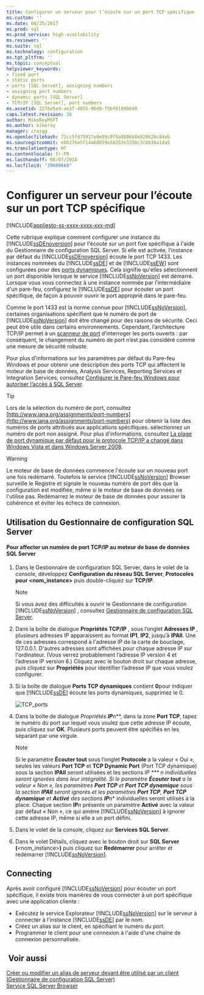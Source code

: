 ```yaml
---
title: Configurer un serveur pour l’écoute sur un port TCP spécifique | Microsoft Docs
ms.custom: ''
ms.date: 04/25/2017
ms.prod: sql
ms.prod_service: high-availability
ms.reviewer: ''
ms.suite: sql
ms.technology: configuration
ms.tgt_pltfrm: ''
ms.topic: conceptual
helpviewer_keywords:
- fixed port
- static ports
- ports [SQL Server], assigning numbers
- assigning port numbers
- dynamic ports [SQL Server]
- TCP/IP [SQL Server], port numbers
ms.assetid: 2276a5ed-ae3f-4855-96d8-f5bf01890640
caps.latest.revision: 36
author: MikeRayMSFT
ms.author: mikeray
manager: craigg
ms.openlocfilehash: 71cc5f675917e0e99c9f5a9806b8e928626c84eb
ms.sourcegitcommit: ebb276e5f14a60059e58257e3350c3cbb30a1da5
ms.translationtype: HT
ms.contentlocale: fr-FR
ms.lasthandoff: 08/07/2018
ms.locfileid: "39609668"
---
```

# <a name="configure-a-server-to-listen-on-a-specific-tcp-port"></a>Configurer un serveur pour l’écoute sur un port TCP spécifique
[!INCLUDE[appliesto-ss-xxxx-xxxx-xxx-md](../../includes/appliesto-ss-xxxx-xxxx-xxx-md.md)]

  Cette rubrique explique comment configurer une instance du [!INCLUDE[ssDEnoversion](../../includes/ssdenoversion-md.md)] pour l'écoute sur un port fixe spécifique à l'aide du Gestionnaire de configuration SQL Server. Si elle est activée, l’instance par défaut du [!INCLUDE[ssDEnoversion](../../includes/ssdenoversion-md.md)] écoute le port TCP 1433. Les instances nommées du [!INCLUDE[ssDE](../../includes/ssde-md.md)] et de [!INCLUDE[ssEW](../../includes/ssew-md.md)] sont configurées pour des [ports dynamiques](https://msdn.microsoft.com/library/dd981060). Cela signifie qu'elles sélectionnent un port disponible lorsque le service [!INCLUDE[ssNoVersion](../../includes/ssnoversion-md.md)] est démarré. Lorsque vous vous connectez à une instance nommée par l'intermédiaire d'un pare-feu, configurez le [!INCLUDE[ssDE](../../includes/ssde-md.md)] pour écouter un port spécifique, de façon à pouvoir ouvrir le port approprié dans le pare-feu.  

Comme le port 1433 est la norme connue pour [!INCLUDE[ssNoVersion](../../includes/ssnoversion-md.md)], certaines organisations spécifient que le numéro de port de [!INCLUDE[ssNoVersion](../../includes/ssnoversion-md.md)] doit être changé pour des raisons de sécurité. Ceci peut être utile dans certains environnements. Cependant, l’architecture TCP/IP permet à un [scanneur de port](https://wikipedia.org/wiki/Port_scanner) d’interroger les ports ouverts : par conséquent, le changement du numéro de port n’est pas considéré comme une mesure de sécurité robuste.

 Pour plus d’informations sur les paramètres par défaut du Pare-feu Windows et pour obtenir une description des ports TCP qui affectent le moteur de base de données, Analysis Services, Reporting Services et Integration Services, consultez [Configurer le Pare-feu Windows pour autoriser l’accès à SQL Server](../../sql-server/install/configure-the-windows-firewall-to-allow-sql-server-access.md).  
  
> [!TIP]  
>  Lors de la sélection du numéro de port, consultez [http://www.iana.org/assignments/port-numbers](http://www.iana.org/assignments/port-numbers) pour obtenir la liste des numéros de ports attribués aux applications spécifiques. sélectionnez un numéro de port non assigné. Pour plus d’informations, consultez [La plage de port dynamique par défaut pour le protocole TCP/IP a changé dans Windows Vista et dans Windows Server 2008](http://support.microsoft.com/kb/929851).  
  
> [!WARNING]  
>  Le moteur de base de données commence l'écoute sur un nouveau port une fois redémarré. Toutefois le service [!INCLUDE[ssNoVersion](../../includes/ssnoversion-md.md)] Browser surveille le Registre et signale le nouveau numéro de port dès que la configuration est modifiée, même si le moteur de base de données ne l'utilise pas. Redémarrez le moteur de base de données pour assurer la cohérence et éviter les échecs de connexion.  
  
  
##  <a name="SSMSProcedure"></a> Utilisation du Gestionnaire de configuration SQL Server  
  
#### <a name="to-assign-a-tcpip-port-number-to-the-sql-server-database-engine"></a>Pour affecter un numéro de port TCP/IP au moteur de base de données SQL Server  
  
1.  Dans le Gestionnaire de configuration SQL Server, dans le volet de la console, développez **Configuration du réseau SQL Server**, **Protocoles pour \<nom_instance>** puis double-cliquez sur **TCP/IP**.  
  
    > [!NOTE]  
    >  Si vous avez des difficultés à ouvrir le Gestionnaire de configuration [!INCLUDE[ssNoVersion](../../includes/ssnoversion-md.md)] , consultez [Gestionnaire de configuration SQL Server](../../relational-databases/sql-server-configuration-manager.md).  
  
2.  Dans la boîte de dialogue **Propriétés TCP/IP** , sous l’onglet **Adresses IP** , plusieurs adresses IP apparaissent au format **IP1**, **IP2**, jusqu’à **IPAll**. Une de ces adresses correspond à l'adresse IP de la carte de bouclage, 127.0.0.1. D'autres adresses sont affichées pour chaque adresse IP sur l'ordinateur. (Vous verrez probablement l’adresse IP version 4 et l’adresse IP version 6.) Cliquez avec le bouton droit sur chaque adresse, puis cliquez sur **Propriétés** pour identifier l’adresse IP que vous voulez configurer.  
  
3.  Si la boîte de dialogue **Ports TCP dynamiques** contient **0**pour indiquer que [!INCLUDE[ssDE](../../includes/ssde-md.md)] écoute les ports dynamiques, supprimez le 0.  
  
     ![TCP_ports](../../database-engine/configure-windows/media/tcp-ports.png "TCP_ports")  
  
4.  Dans la boîte de dialogue **Propriétés* **IP***n**, dans la zone **Port TCP**, tapez le numéro du port sur lequel vous voulez que cette adresse IP écoute, puis cliquez sur **OK**. Plusieurs ports peuvent être spécifiés en les séparant par une virgule.

    > [!NOTE] 
    > Si le paramètre **Écouter tout** sous l’onglet **Protocole** a la valeur « Oui », seules les valeurs **Port TCP** et **TCP Dynamic Port** (Port TCP dynamique) sous la section **IPAll** seront utilisées et les sections **IP *** n* individuelles seront ignorées dans leur intégralité. Si le paramètre **Écouter tout** a la valeur « Non », les paramètres **Port TCP** et **Port TCP dynamique** sous la section **IPAll** seront ignorés et les paramètres **Port TCP**, **Port TCP dynamique** et **Activé** des sections **IP***n* individuelles seront utilisés à la place.
    > Chaque section **IP***n* présente un paramètre **Activé** avec la valeur par défaut « Non », ce qui amène [!INCLUDE[ssNoVersion](../../includes/ssnoversion-md.md)] à ignorer cette adresse IP, même si elle a un port défini.  
  
5.  Dans le volet de la console, cliquez sur **Services SQL Server**.  
  
6.  Dans le volet Détails, cliquez avec le bouton droit sur **SQL Server (**\<nom_instance>**)** puis cliquez sur **Redémarrer** pour arrêter et redémarrer [!INCLUDE[ssNoVersion](../../includes/ssnoversion-md.md)].  
  
## <a name="connecting"></a>Connecting  
Après avoir configuré [!INCLUDE[ssNoVersion](../../includes/ssnoversion-md.md)] pour écouter un port spécifique, il existe trois manières de vous connecter à un port spécifique avec une application cliente :  
  
-   Exécutez le service Explorateur [!INCLUDE[ssNoVersion](../../includes/ssnoversion-md.md)] sur le serveur à connecter à l'instance [!INCLUDE[ssDE](../../includes/ssde-md.md)] par le nom.  
-   Créez un alias sur le client, en spécifiant le numéro du port.  
-   Programmer le client pour une connexion à l'aide d'une chaîne de connexion personnalisée.  
  
## <a name="see-also"></a> Voir aussi  
 [Créer ou modifier un alias de serveur devant être utilisé par un client &#40;Gestionnaire de configuration SQL Server&#41;](../../database-engine/configure-windows/create-or-delete-a-server-alias-for-use-by-a-client.md)   
 [Service SQL Server Browser](../../tools/configuration-manager/sql-server-browser-service.md)  
  
  
